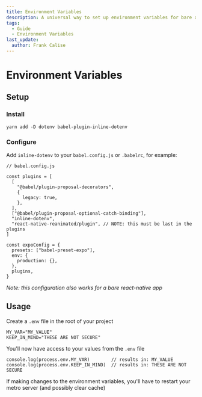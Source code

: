 ```yaml
---
title: Environment Variables
description: A universal way to set up environment variables for bare and Expo projects
tags:
  - Guide
  - Environment Variables
last_update:
  author: Frank Calise
---
```


# Environment Variables

## Setup

### Install

`yarn add -D dotenv babel-plugin-inline-dotenv`

### Configure

Add `inline-dotenv` to your `babel.config.js` or `.babelrc`, for example:

```
// babel.config.js

const plugins = [
  [
    "@babel/plugin-proposal-decorators",
    {
      legacy: true,
    },
  ],
  ["@babel/plugin-proposal-optional-catch-binding"],
  "inline-dotenv",
  "react-native-reanimated/plugin", // NOTE: this must be last in the plugins
]

const expoConfig = {
  presets: ["babel-preset-expo"],
  env: {
    production: {},
  },
  plugins,
}
```

_Note: this configuration also works for a bare react-native app_

## Usage

Create a `.env` file in the root of your project

```
MY_VAR="MY_VALUE"
KEEP_IN_MIND="THESE ARE NOT SECURE"
```

You'll now have access to your values from the `.env` file

```
console.log(process.env.MY_VAR)        // results in: MY_VALUE
console.log(process.env.KEEP_IN_MIND)  // results in: THESE ARE NOT SECURE
```

If making changes to the environment variables, you'll have to restart your metro server (and possibly clear cache)
